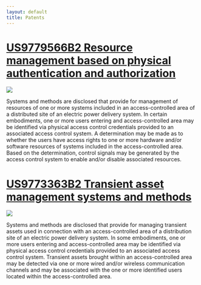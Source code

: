 ```yaml
---
layout: default
title: Patents
---
```


# [US9779566B2 Resource management based on physical authentication and authorization](https://patentimages.storage.googleapis.com/26/f7/77/444d1e3b4f39cf/US9779566.pdf)

![](https://patentimages.storage.googleapis.com/f0/60/53/fb8a36a887bd1a/US09779566-20171003-D00000.png)

Systems and methods are disclosed that provide for management of resources of one or more systems included in an access-controlled area of a distributed site of an electric power delivery system. In certain embodiments, one or more users entering and access-controlled area may be identified via physical access control credentials provided to an associated access control system. A determination may be made as to whether the users have access rights to one or more hardware and/or software resources of systems included in the access-controlled area. Based on the determination, control signals may be generated by the access control system to enable and/or disable associated resources.

# [US9773363B2 Transient asset management systems and methods](https://patentimages.storage.googleapis.com/70/11/e7/e51063faeec153/US9773363.pdf)

![](https://patentimages.storage.googleapis.com/e7/8d/a5/bd23158298c1a3/US09773363-20170926-D00000.png)

Systems and methods are disclosed that provide for managing transient assets used in connection with an access-controlled area of a distribution site of an electric power delivery system. In some embodiments, one or more users entering and access-controlled area may be identified via physical access control credentials provided to an associated access control system. Transient assets brought within an access-controlled area may be detected via one or more wired and/or wireless communication channels and may be associated with the one or more identified users located within the access-controlled area.
